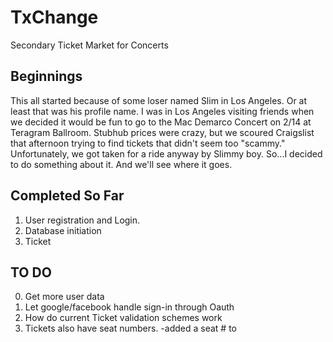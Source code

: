 # TxChange
Secondary Ticket Market for Concerts


## Beginnings
This all started because of some loser named Slim in Los Angeles. Or at least that was his profile name. I was in Los Angeles visiting friends when we decided it would be fun to go to the Mac Demarco Concert on 2/14 at Teragram Ballroom. Stubhub prices were crazy, but we scoured Craigslist that afternoon trying to find tickets that didn't seem too "scammy." Unfortunately, we got taken for a ride anyway by Slimmy boy. 
So...I decided to do something about it. And we'll see where it goes.

## Completed So Far
1. User registration and Login.
2. Database initiation
3. Ticket 


## TO DO
0. Get more user data
1. Let google/facebook handle sign-in through Oauth
2. How do current Ticket validation schemes work
3. Tickets also have seat numbers. -added a seat # to 